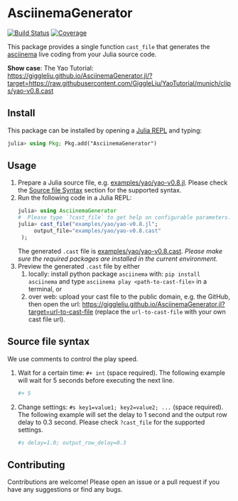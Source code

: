 # AsciinemaGenerator

[![Build Status](https://github.com/GiggleLiu/AsciinemaGenerator.jl/actions/workflows/CI.yml/badge.svg?branch=main)](https://github.com/GiggleLiu/AsciinemaGenerator.jl/actions/workflows/CI.yml?query=branch%3Amain)
[![Coverage](https://codecov.io/gh/GiggleLiu/AsciinemaGenerator.jl/branch/main/graph/badge.svg)](https://codecov.io/gh/GiggleLiu/AsciinemaGenerator.jl)

This package provides a single function `cast_file` that generates the [asciinema](https://asciinema.org/) live coding from your Julia source code.

**Show case**: The Yao Tutorial: https://giggleliu.github.io/AsciinemaGenerator.jl/?target=https://raw.githubusercontent.com/GiggleLiu/YaoTutorial/munich/clips/yao-v0.8.cast


## Install
This package can be installed by opening a [Julia REPL](https://docs.julialang.org/en/v1/stdlib/REPL/) and typing:
```julia
julia> using Pkg; Pkg.add("AsciinemaGenerator")
```

## Usage
1. Prepare a Julia source file, e.g. [examples/yao/yao-v0.8.jl](examples/yao/yao-v0.8.jl). Please check the [Source file Syntax](#source-file-syntax) section for the supported syntax.
2. Run the following code in a Julia REPL:
   ```julia
   julia> using AsciinemaGenerator
   #  Please type `?cast_file` to get help on configurable parameters.
   julia> cast_file("examples/yao/yao-v0.8.jl";
        output_file="examples/yao/yao-v0.8.cast"
    );
   ```
   The generated `.cast` file is [examples/yao/yao-v0.8.cast](examples/yao/yao-v0.8.cast).
   *Please make sure the required packages are installed in the current environment.*
3. Preview the generated `.cast` file by either
   1. locally: install python package `asciinema` with: `pip install asciinema` and type `asciinema play <path-to-cast-file>` in a terminal, or
   2. over web: upload your cast file to the public domain, e.g. the GitHub, then open the url: https://giggleliu.github.io/AsciinemaGenerator.jl?target=url-to-cast-file (replace the `url-to-cast-file` with your own cast file url).

## Source file syntax
We use comments to control the play speed.
1. Wait for a certain time: `#+ int` (space required). The following example will wait for 5 seconds before executing the next line.
    ```julia
    #+ 5
    ```

2. Change settings: `#s key1=value1; key2=value2; ...` (space required). The following example will set the delay to 1 second and the output row delay to 0.3 second. Please check `?cast_file` for the supported settings.
    ```julia
    #s delay=1.0; output_row_delay=0.3
    ```

## Contributing
Contributions are welcome! Please open an issue or a pull request if you have any suggestions or find any bugs.